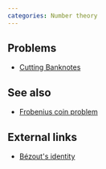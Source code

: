```yaml
---
categories: Number theory
---
```


## Problems
- [Cutting Banknotes](http://codeforces.com/gym/100506)

## See also
- [Frobenius coin problem]()

## External links
- [Bézout's identity](https://en.wikipedia.org/wiki/B%C3%A9zout%27s_identity)


